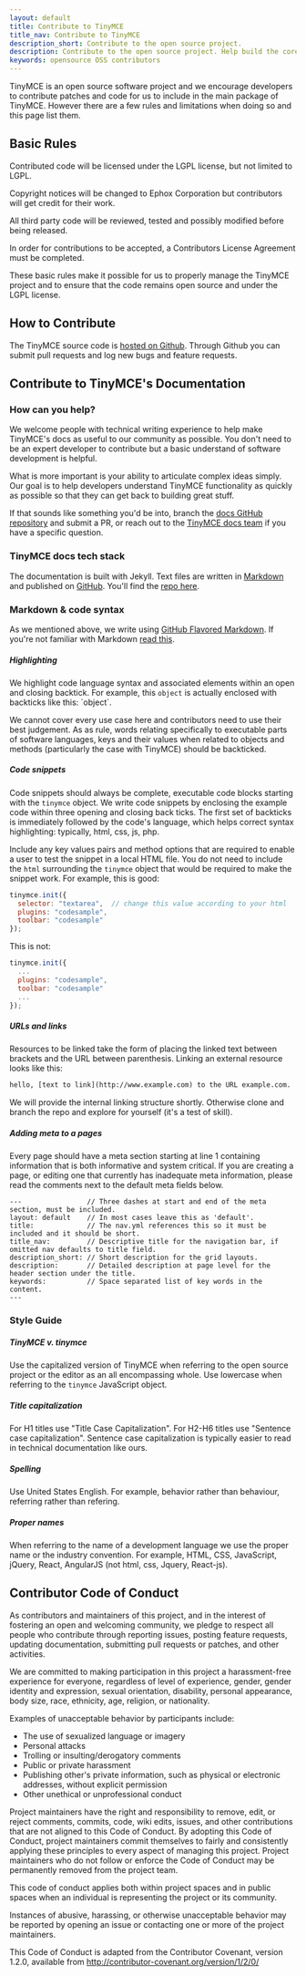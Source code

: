 ```yaml
---
layout: default
title: Contribute to TinyMCE
title_nav: Contribute to TinyMCE
description_short: Contribute to the open source project.
description: Contribute to the open source project. Help build the core, plugins or even write the documentation.
keywords: opensource OSS contributors
---
```


TinyMCE is an open source software project and we encourage developers to contribute patches and code for us to include in the main package of TinyMCE. However there are a few rules and limitations when doing so and this page list them.

## Basic Rules

Contributed code will be licensed under the LGPL license, but not limited to LGPL.

Copyright notices will be changed to Ephox Corporation but contributors will get credit for their work.

All third party code will be reviewed, tested and possibly modified before being released.

In order for contributions to be accepted, a Contributors License Agreement must be completed.  

These basic rules make it possible for us to properly manage the TinyMCE project and to ensure that the code remains open source and under the LGPL license.


## How to Contribute

The TinyMCE source code is [hosted on Github](https://github.com/tinymce/tinymce). Through Github you can submit pull requests and log new bugs and feature requests.


## Contribute to TinyMCE's Documentation

### How can you help?

We welcome people with technical writing experience to help make TinyMCE's docs as useful to our community as possible. You don't need to be an expert developer to contribute but a basic understand of software development is helpful.

What is more important is your ability to articulate complex ideas simply. Our goal is to help developers understand TinyMCE functionality as quickly as possible so that they can get back to building great stuff.

If that sounds like something you'd be into, branch the [docs GitHub repository](https://github.com/tinymce/tinymce-docs) and submit a PR, or reach out to the [TinyMCE docs team](marketing@ephox.com) if you have a specific question.

### TinyMCE docs tech stack

The documentation is built with Jekyll. Text files are written in [Markdown](https://help.github.com/articles/markdown-basics/) and published on [GitHub](https://github.com/tinymce/tinymce-docs). You'll find the [repo here](https://github.com/tinymce/tinymce-docs).

### Markdown & code syntax

As we mentioned above, we write using [GitHub Flavored Markdown](https://help.github.com/articles/github-flavored-markdown/). If you're not familiar with Markdown [read this](https://help.github.com/articles/markdown-basics/).

##### Highlighting

We highlight code language syntax and associated elements within an open and closing backtick. For example, this `object` is actually enclosed with backticks like this: \`object\`.

We cannot cover every use case here and contributors need to use their best judgement. As as rule, words relating specifically to executable parts of software languages, keys and their values when related to objects and methods (particularly the case with TinyMCE) should be backticked.

##### Code snippets

Code snippets should always be complete, executable code blocks starting with the `tinymce` object. We write code snippets by enclosing the example code within three opening and closing back ticks. The first set of backticks is immediately followed by the code's language, which helps correct syntax highlighting: typically, html, css, js, php.

Include any key values pairs and method options that are required to enable a user to test the snippet in a local HTML file. You do not need to include the `html` surrounding the `tinymce` object that would be required to make the snippet work. For example, this is good:

```js
tinymce.init({
  selector: "textarea",  // change this value according to your html
  plugins: "codesample",
  toolbar: "codesample"
});
```

This is not:

```js
tinymce.init({
  ...
  plugins: "codesample",
  toolbar: "codesample"
  ...
});
```

##### URLs and links

Resources to be linked take the form of placing the linked text between brackets and the URL between parenthesis. Linking an external resource looks like this:

```html
hello, [text to link](http://www.example.com) to the URL example.com.
```

We will provide the internal linking structure shortly. Otherwise clone and branch the repo and explore for yourself (it's a test of skill).

##### Adding meta to a pages

Every page should have a meta section starting at line 1 containing information that is both informative and system critical. If you are creating a page, or editing one that currently has inadequate meta information, please read the comments next to the default meta fields below.

```
---                // Three dashes at start and end of the meta section, must be included.
layout: default    // In most cases leave this as 'default'.
title:             // The nav.yml references this so it must be included and it should be short.
title_nav:         // Descriptive title for the navigation bar, if omitted nav defaults to title field.
description_short: // Short description for the grid layouts.
description:       // Detailed description at page level for the header section under the title.
keywords:          // Space separated list of key words in the content.
---
```

### Style Guide

##### TinyMCE v. tinymce

Use the capitalized version of TinyMCE when referring to the open source project or the editor as an all encompassing whole. Use lowercase when referring to the `tinymce` JavaScript object.

##### Title capitalization

For H1 titles use "Title Case Capitalization". For H2-H6 titles use "Sentence case capitalization". Sentence case capitalization is typically easier to read in technical documentation like ours.

##### Spelling

Use United States English. For example, behavior rather than behaviour, referring rather than refering.

##### Proper names

When referring to the name of a development language we use the proper name or the industry convention. For example, HTML, CSS, JavaScript, jQuery, React, AngularJS (not html, css, Jquery, React-js).

## Contributor Code of Conduct

As contributors and maintainers of this project, and in the interest of fostering an open and welcoming community, we pledge to respect all people who contribute through reporting issues, posting feature requests, updating documentation, submitting pull requests or patches, and other activities.

We are committed to making participation in this project a harassment-free experience for everyone, regardless of level of experience, gender, gender identity and expression, sexual orientation, disability, personal appearance, body size, race, ethnicity, age, religion, or nationality.

Examples of unacceptable behavior by participants include:

* The use of sexualized language or imagery
* Personal attacks
* Trolling or insulting/derogatory comments
* Public or private harassment
* Publishing other's private information, such as physical or electronic addresses, without explicit permission
* Other unethical or unprofessional conduct

Project maintainers have the right and responsibility to remove, edit, or reject comments, commits, code, wiki edits, issues, and other contributions that are not aligned to this Code of Conduct. By adopting this Code of Conduct, project maintainers commit themselves to fairly and consistently applying these principles to every aspect of managing this project. Project maintainers who do not follow or enforce the Code of Conduct may be permanently removed from the project team.

This code of conduct applies both within project spaces and in public spaces when an individual is representing the project or its community.

Instances of abusive, harassing, or otherwise unacceptable behavior may be reported by opening an issue or contacting one or more of the project maintainers.

This Code of Conduct is adapted from the Contributor Covenant, version 1.2.0, available from http://contributor-covenant.org/version/1/2/0/
